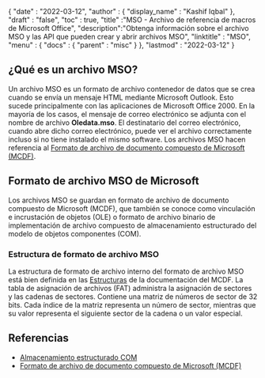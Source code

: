 {
  "date" : "2022-03-12",
  "author" : {
    "display_name" : "Kashif Iqbal"
},
  "draft" : "false",
  "toc" : true,
  "title" :"MSO - Archivo de referencia de macros de Microsoft Office",
  "description":"Obtenga información sobre el archivo MSO y las API que pueden crear y abrir archivos MSO",
  "linktitle" : "MSO",
  "menu" : {
    "docs" : {
      "parent" : "misc"
}
},
  "lastmod" : "2022-03-12"
}

## ¿Qué es un archivo MSO?

Un archivo MSO es un formato de archivo contenedor de datos que se crea cuando se envía un mensaje HTML mediante Microsoft Outlook. Esto sucede principalmente con las aplicaciones de Microsoft Office 2000. En la mayoría de los casos, el mensaje de correo electrónico se adjunta con el nombre de archivo **Oledata.mso**. El destinatario del correo electrónico, cuando abre dicho correo electrónico, puede ver el archivo correctamente incluso si no tiene instalado el mismo software. Los archivos MSO hacen referencia al [Formato de archivo de documento compuesto de Microsoft (MCDF)](https://learn.microsoft.com/en-us/openspecs/windows_protocols/ms-cfb/53989ce4-7b05-4f8d-829b-d08d6148375b).

## Formato de archivo MSO de Microsoft

Los archivos MSO se guardan en formato de archivo de documento compuesto de Microsoft (MCDF), que también se conoce como vinculación e incrustación de objetos (OLE) o formato de archivo binario de implementación de archivo compuesto de almacenamiento estructurado del modelo de objetos componentes (COM).

### Estructura de formato de archivo MSO

La estructura de formato de archivo interno del formato de archivo MSO está bien definida en las [Estructuras](https://learn.microsoft.com/en-us/openspecs/windows_protocols/ms-cfb/28488197-8193-49d7-84d8-dfd692418ccd ) de la documentación del MCDF. La tabla de asignación de archivos (FAT) administra la asignación de sectores y las cadenas de sectores. Contiene una matriz de números de sector de 32 bits. Cada índice de la matriz representa un número de sector, mientras que su valor representa el siguiente sector de la cadena o un valor especial.

## Referencias

* [Almacenamiento estructurado COM](https://en.wikipedia.org/wiki/COM_Structured_Storage)
* [Formato de archivo de documento compuesto de Microsoft (MCDF)](https://learn.microsoft.com/en-us/openspecs/windows_protocols/ms-cfb/53989ce4-7b05-4f8d-829b-d08d6148375b)

